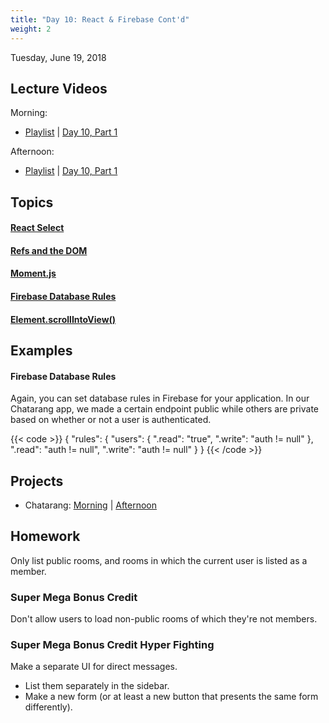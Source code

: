 ```yaml
---
title: "Day 10: React & Firebase Cont'd"
weight: 2
---
```


<date>Tuesday, June 19, 2018</date>

## Lecture Videos

Morning:

* [Playlist](https://www.youtube.com/watch?v=AxtgfBl_yIw&list=PLuT2TqJuwaY-wZ8GKN0bjgCwNVf1WpEGp) | [Day 10, Part 1](https://www.youtube.com/watch?v=_u204Lp---Y&list=PLuT2TqJuwaY-wZ8GKN0bjgCwNVf1WpEGp&index=127)

Afternoon:

* [Playlist](https://www.youtube.com/watch?v=GOQvgEk9IBM&list=PLuT2TqJuwaY90mQ7meSdhHMX6FbfCaLNA) | [Day 10, Part 1]()

## Topics

#### [React Select](https://github.com/JedWatson/react-select)
#### [Refs and the DOM](https://reactjs.org/docs/refs-and-the-dom.html)
#### [Moment.js](https://momentjs.com/)
#### [Firebase Database Rules](https://firebase.google.com/docs/database/security/)
#### [Element.scrollIntoView()](https://developer.mozilla.org/en-US/docs/Web/API/Element/scrollIntoView)

## Examples

#### Firebase Database Rules
Again, you can set database rules in Firebase for your application. In our Chatarang app, we made a certain endpoint public while others are private based on whether or not a user is authenticated.

{{< code >}}
{
  "rules": {
    "users": {
      ".read": "true",
      ".write": "auth != null"
    },
    ".read": "auth != null",
    ".write": "auth != null"
  }
}
{{< /code >}}


## Projects

* Chatarang: [Morning](https://github.com/xtbc18s2/chatarang) | [Afternoon](https://github.com/xtbc18s2/chatarang/tree/afternoon)

## Homework

Only list public rooms, and rooms in which the current user is listed as a member.

### Super Mega Bonus Credit

Don't allow users to load non-public rooms of which they're not members.

### Super Mega Bonus Credit Hyper Fighting

Make a separate UI for direct messages.

* List them separately in the sidebar.
* Make a new form (or at least a new button that presents the same form differently).
